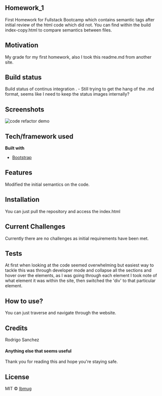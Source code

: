 ## Homework_1
First Homework for Fullstack Bootcamp which contains semantic tags after initial review of the html code which did not.
You can find within the build index-copy.html to compare semantics between files.

## Motivation
My grade for my first homework, also I took this readme.md from another site.

## Build status
Build status of continus integration . - Still trying to get the hang of the .md format, seems like I need to keep the status images internally?

 
## Screenshots

![code refactor demo](./Assets/01-html-css-git-homework-demo)

## Tech/framework used

<b>Built with</b>
- [Bootstrap](https://getbootstrap.com)

## Features
Modified the initial semantics on the code.


## Installation

You can just pull the repository and access the index.html

## Current Challenges

Currently there are no challenges as initial requirements have been met.

## Tests
At first when looking at the code seemed overwhelming but easiest way to tackle this was through developer mode and collapse all the sections and hover over the elements, as I was going through each element I took note of what element it was within the site, then switched the 'div' to that particular element.

## How to use?
You can just traverse and navigate through the website.

## Credits
Rodrigo Sanchez

#### Anything else that seems useful
Thank you for reading this and hope you're staying safe.


## License


MIT © [Ibmug]()
